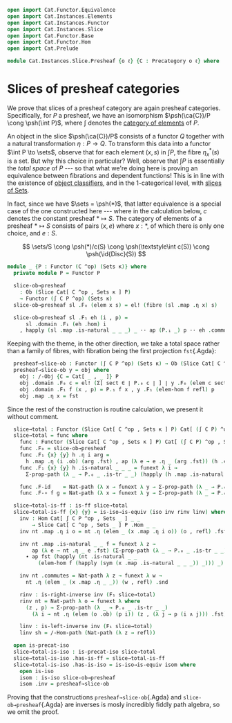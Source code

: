 ```agda
open import Cat.Functor.Equivalence
open import Cat.Instances.Elements
open import Cat.Instances.Functor
open import Cat.Instances.Slice
open import Cat.Functor.Base
open import Cat.Functor.Hom
open import Cat.Prelude

module Cat.Instances.Slice.Presheaf {o ℓ} {C : Precategory o ℓ} where
```

# Slices of presheaf categories

We prove that slices of a presheaf category are again presheaf
categories. Specifically, for $P$ a presheaf, we have an isomorphism
$\psh(\ca{C})/P \cong \psh(\int P)$, where $\int$ denotes the [category
of elements] of $P$.

[category of elements]: Cat.Instances.Elements.html

<!--
```agda
private
  variable κ : Level
  module C = Precategory C
open Precategory
open Element-hom
open Element
open Functor
open /-Obj
open /-Hom
open _=>_
```
-->

An object in the slice $\psh(\ca{C})/P$ consists of a functor $Q$
together with a natural transformation $\eta : P \to Q$. To transform
this data into a functor $\int P \to \sets$, observe that for each
element $(x, s)$ in $\int P$, the fibre $\eta_x^*(s)$ is a set. But why
this choice in particular? Well, observe that $\int P$ is essentially
the _total space_ of $P$ --- so that what we're doing here is proving an
equivalence between fibrations and dependent functions! This is in line
with the existence of [object classifiers], and in the 1-categorical
level, with [slices of Sets].

[object classifiers]: 1Lab.Univalence.html#object-classifiers
[slices of Sets]: Cat.Instances.Slice.html#slices-of-sets

In fact, since we have $\sets = \psh(*)$, that latter equivalence is a
special case of the one constructed here --- where in the calculation
below, $c$ denotes the constant presheaf $* \mapsto S$. The category of
elements of a presheaf $* \mapsto S$ consists of pairs $(x, e)$ where $x
: *$, of which there is only one choice, and $e : S$.

$$
\sets/S \cong \psh(*)/c(S) \cong \psh(\textstyle\int c(S)) \cong \psh(\id{Disc}(S))
$$

```agda
module _ {P : Functor (C ^op) (Sets κ)} where
  private module P = Functor P

  slice-ob→presheaf
    : Ob (Slice Cat[ C ^op , Sets κ ] P)
    → Functor (∫ C P ^op) (Sets κ)
  slice-ob→presheaf sl .F₀ (elem x s) = el! (fibre (sl .map .η x) s)

  slice-ob→presheaf sl .F₁ eh (i , p) =
      sl .domain .F₁ (eh .hom) i
    , happly (sl .map .is-natural _ _ _) _ ·· ap (P.₁ _) p ·· eh .commute
```

<!--
```
  slice-ob→presheaf sl .F-id =
    funext λ x → Σ-prop-path (λ _ → P.₀ _ .is-tr _ _) (happly (sl .domain .F-id) _)
  slice-ob→presheaf sl .F-∘ f g =
    funext λ x → Σ-prop-path (λ _ → P.₀ _ .is-tr _ _) (happly (sl .domain .F-∘ _ _) _)

  private abstract
    lemma
      : ∀ (y : Functor (∫ C P ^op) (Sets κ))
          {o o′} {s} {s′} {el : ∣ y .F₀ (elem o s) ∣}
          {f : C .Hom o′ o} (p : F₁ P f s ≡ s′)
      → subst (λ e → ∣ y .F₀ (elem o′ e) ∣) p (y .F₁ (elem-hom f refl) el)
      ≡ y .F₁ (elem-hom f p) el
    lemma y {o = o} {o′ = o′} {el = it} {f = f} =
      J (λ s′ p → subst (λ e → ∣ y .F₀ (elem o′ e) ∣) p (y .F₁ (elem-hom f refl) it)
                ≡ y .F₁ (elem-hom f p) it)
        (transport-refl _)
```
-->

Keeping with the theme, in the other direction, we take a total space
rather than a family of fibres, with fibration being the first
projection `fst`{.Agda}:

```agda
  presheaf→slice-ob : Functor (∫ C P ^op) (Sets κ) → Ob (Slice Cat[ C ^op , Sets κ ] P)
  presheaf→slice-ob y = obj where
    obj : /-Obj {C = Cat[ _ , _ ]} P
    obj .domain .F₀ c = el! (Σ[ sect ∈ ∣ P.₀ c ∣ ] ∣ y .F₀ (elem c sect) ∣)
    obj .domain .F₁ f (x , p) = P.₁ f x , y .F₁ (elem-hom f refl) p
    obj .map .η x = fst
```

<!--
```
    obj .domain .F-id {ob} = funext λ { (x , p) → Σ-path (happly (P.F-id) x) (lemma y _ ∙ happly (y .F-id) _) }
    obj .domain .F-∘ f g = funext λ { (x , p) →
      Σ-path (happly (P.F-∘ f g) x)
        ( lemma y _
        ·· ap (λ e → y .F₁ (elem-hom (g C.∘ f) e) p) (P.₀ _ .is-tr _ _ _ _)
        ·· happly (y .F-∘ (elem-hom f refl) (elem-hom g refl)) _) }
    obj .map .is-natural _ _ _ = refl
```
-->

Since the rest of the construction is routine calculation, we present it
without comment.

```agda
  slice→total : Functor (Slice Cat[ C ^op , Sets κ ] P) Cat[ (∫ C P) ^op , Sets κ ]
  slice→total = func where
    func : Functor (Slice Cat[ C ^op , Sets κ ] P) Cat[ (∫ C P) ^op , Sets κ ]
    func .F₀ = slice-ob→presheaf
    func .F₁ {x} {y} h .η i arg =
      h .map .η (i .ob) (arg .fst) , ap (λ e → e .η _ (arg .fst)) (h .commutes) ∙ arg .snd
    func .F₁ {x} {y} h .is-natural _ _ _ = funext λ i →
      Σ-prop-path (λ _ → P.₀ _ .is-tr _ _) (happly (h .map .is-natural _ _ _) _)

    func .F-id    = Nat-path (λ x → funext λ y → Σ-prop-path (λ _ → P.₀ _ .is-tr _ _) refl)
    func .F-∘ f g = Nat-path (λ x → funext λ y → Σ-prop-path (λ _ → P.₀ _ .is-tr _ _) refl)

  slice→total-is-ff : is-ff slice→total
  slice→total-is-ff {x} {y} = is-iso→is-equiv (iso inv rinv linv) where
    inv : Hom Cat[ ∫ C P ^op , Sets _ ] _ _
        → Slice Cat[ C ^op , Sets _ ] P .Hom _ _
    inv nt .map .η i o = nt .η (elem _ (x .map .η i o)) (o , refl) .fst

    inv nt .map .is-natural _ _ f = funext λ z →
        ap (λ e → nt .η _ e .fst) (Σ-prop-path (λ _ → P.₀ _ .is-tr _ _) refl)
      ∙ ap fst (happly (nt .is-natural _ _
          (elem-hom f (happly (sym (x .map .is-natural _ _ _)) _))) _)

    inv nt .commutes = Nat-path λ z → funext λ w →
      nt .η (elem _ (x .map .η _ _)) (w , refl) .snd

    rinv : is-right-inverse inv (F₁ slice→total)
    rinv nt = Nat-path λ o → funext λ where
      (z , p) → Σ-prop-path (λ _ → P.₀ _ .is-tr _ _)
        (λ i → nt .η (elem (o .ob) (p i)) (z , (λ j → p (i ∧ j))) .fst)

    linv : is-left-inverse inv (F₁ slice→total)
    linv sh = /-Hom-path (Nat-path (λ z → refl))

  open is-precat-iso
  slice→total-is-iso : is-precat-iso slice→total
  slice→total-is-iso .has-is-ff = slice→total-is-ff
  slice→total-is-iso .has-is-iso = is-iso→is-equiv isom where
    open is-iso
    isom : is-iso slice-ob→presheaf
    isom .inv = presheaf→slice-ob
```

Proving that the constructions `presheaf→slice-ob`{.Agda} and
`slice-ob→presheaf`{.Agda} are inverses is mosly incredibly fiddly path
algebra, so we omit the proof.

<!--
```agda
    isom .rinv x =
      Functor-path
        (λ i → n-ua (Fibre-equiv (λ a → ∣ x .F₀ (elem (i .ob) a) ∣) (i .section)))
        λ f → ua→ λ { ((a , b) , p) → path→ua-pathp _ (lemma x _ ∙ lemma′ _ _ _) }
      where abstract
        lemma′
          : ∀ {o o′} {sect : ∣ P.₀ (o .ob) ∣}
              (f : Hom (∫ C P ^op) o o′)
              (b : ∣ x .F₀ (elem (o .ob) sect) ∣)
              (p : sect ≡ o .section)
          → x .F₁ (elem-hom (f .hom) (ap (P.₁ (f .hom)) p ∙ f .commute)) b
          ≡ x .F₁ f (subst (λ e → ∣ x .F₀ (elem (o .ob) e) ∣) p b)
        lemma′ {o = o} {o′ = o′} f b p =
          J (λ _ p → ∀ f b → x .F₁ (elem-hom (f .hom) (ap (P.₁ (f .hom)) p ∙ f .commute)) b
                           ≡ x .F₁ f (subst (λ e → ∣ x .F₀ (elem (o .ob) e) ∣) p b))
            (λ f b → ap₂ (x .F₁) (Element-hom-path _ _ refl) (sym (transport-refl b)))
            p f b

    isom .linv x =
      /-Obj-path
        (Functor-path (λ x → n-ua (Total-equiv _ e⁻¹))
          λ f → ua→ λ a → path→ua-pathp _ refl)
        (Nat-pathp _ _ (λ x → ua→ (λ x → sym (x .snd .snd))))

  -- downgrade to an equivalence for continuity/cocontinuity
  slice→total-is-equiv : is-equivalence slice→total
  slice→total-is-equiv = is-precat-iso→is-equivalence slice→total-is-iso

  total→slice : Functor Cat[ (∫ C P) ^op , Sets κ ] (Slice Cat[ C ^op , Sets κ ] P)
  total→slice = slice→total-is-equiv .is-equivalence.F⁻¹
```
-->
